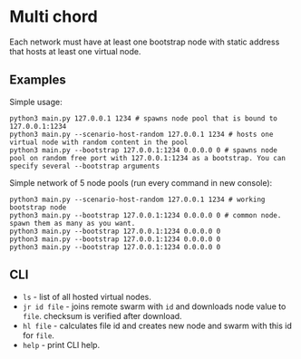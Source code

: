 # Multi chord

Each network must have at least one bootstrap node with static address that hosts at least one virtual node.

## Examples

Simple usage:

```shell
python3 main.py 127.0.0.1 1234 # spawns node pool that is bound to 127.0.0.1:1234
python3 main.py --scenario-host-random 127.0.0.1 1234 # hosts one virtual node with random content in the pool
python3 main.py --bootstrap 127.0.0.1:1234 0.0.0.0 0 # spawns node pool on random free port with 127.0.0.1:1234 as a bootstrap. You can specify several --bootstrap arguments 
```

Simple network of 5 node pools (run every command in new console):

```shell
python3 main.py --scenario-host-random 127.0.0.1 1234 # working bootstrap node
python3 main.py --bootstrap 127.0.0.1:1234 0.0.0.0 0 # common node. spawn them as many as you want.
python3 main.py --bootstrap 127.0.0.1:1234 0.0.0.0 0
python3 main.py --bootstrap 127.0.0.1:1234 0.0.0.0 0
python3 main.py --bootstrap 127.0.0.1:1234 0.0.0.0 0
```

## CLI

+ `ls` - list of all hosted virtual nodes.
+ `jr id file` - joins remote swarm with `id` and downloads node value to `file`. checksum is verified after download.
+ `hl file` - calculates file id and creates new node and swarm with this id for `file`.
+ `help` - print CLI help.